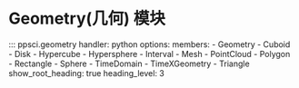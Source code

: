 # Geometry(几何) 模块

::: ppsci.geometry
    handler: python
    options:
      members:
        - Geometry
        - Cuboid
        - Disk
        - Hypercube
        - Hypersphere
        - Interval
        - Mesh
        - PointCloud
        - Polygon
        - Rectangle
        - Sphere
        - TimeDomain
        - TimeXGeometry
        - Triangle
      show_root_heading: true
      heading_level: 3
